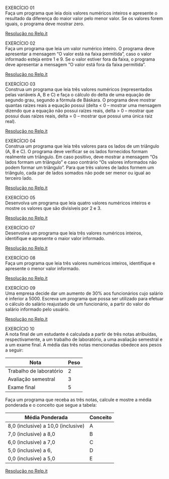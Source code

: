 EXERCÍCIO 01   
Faça um programa que leia dois valores numéricos inteiros e apresente o resultado da diferença do maior valor pelo menor valor. Se os valores forem iguais, o programa deve mostrar zero.

[Resolução no Relp.it](https://repl.it/@Gesiane/Exercicio-01-I-JavaII)

EXERCÍCIO 02   
Faça um programa que leia um valor numérico inteiro. 
O programa deve apresentar a mensagem “O valor está na faixa permitida”, caso o valor informado esteja entre 1 e 9. Se o valor estiver fora da faixa, o programa deve apresentar a mensagem “O valor está fora da faixa permitida”.

[Resolução no Relp.it](https://repl.it/@Gesiane/Exercicio-02-I-JavaII)

EXERCÍCIO 03   
Construa um programa que leia três valores numéricos (representados pelas variáveis A, B e C) e faça o cálculo do delta de uma equação de segundo grau, segundo a fórmula de Báskara. 
O programa deve mostrar quantas raízes reais a equação possui (delta < 0 – mostrar uma mensagem dizendo que a equação não possui raízes reais, delta > 0 – mostrar que possui duas raízes reais, delta = 0 – mostrar que possui uma única raiz real).

[Resolução no Relp.it](https://repl.it/@Gesiane/Exercicio-03-I-JavaII)

EXERCÍCIO 04   
Construa um programa que leia três valores para os lados de um triângulo (A, B e C). 
O programa deve verificar se os lados fornecidos formam realmente um triângulo. 
Em caso positivo, deve mostrar a mensagem “Os lados formam um triângulo” e caso contrário “Os valores informados não podem formar um triângulo”. Para que três valores de lados formem um triângulo, cada par de lados somados não pode ser menor ou igual ao terceiro lado.   

[Resolução no Relp.it](https://repl.it/@Gesiane/Exercicio-04-I-JavaII#Main.java)   

EXERCÍCIO 05   
Desenvolva um programa que leia quatro valores numéricos inteiros e mostre os valores que são divisíveis por 2 e 3.

[Resolução no Relp.it](https://repl.it/@Gesiane/Exercicio-05-I-JavaII)   

EXERCÍCIO 07   
Desenvolva um programa que leia três valores numéricos inteiros, identifique e apresente o maior valor informado.   

[Resolução no Relp.it](https://repl.it/@Gesiane/Exercicio-07-I-JavaII#Main.java)     

EXERCÍCIO 08  
Faça um programa que leia três valores numéricos inteiros, identifique e apresente o menor valor informado.   

[Resolução no Relp.it](https://repl.it/@Gesiane/Exercicio-08-I-JavaII#Main.java)   

EXERCÍCIO 09  
Uma empresa decide dar um aumento de 30% aos funcionários cujo salário é inferior a 5000. 
Escreva um programa que possa ser utilizado para efetuar o cálculo do salário reajustado de um funcionário, a partir do valor do salário informado pelo usuário.
 
[Resolução no Relp.it](https://repl.it/@Gesiane/Exercicio-09-I-JavaII#Main.java)   

EXERCÍCIO 10  
A nota final de um estudante é calculada a partir de três notas atribuídas, respectivamente, a um trabalho de laboratório, a uma avaliação semestral e a um exame final. 
A média das três notas mencionadas obedece aos pesos a seguir:
  
  |        Nota            | Peso  |
  |------------------------|-------|
  |Trabalho de laboratório |   2   |
  |Avaliação semestral     |   3   |
  |Exame final             |   5   |
  
  Faça um programa que receba as três notas, calcule e mostre a 
  média ponderada e o conceito que segue a tabela:
  
  |      Média Ponderada              |    Conceito   |
  |-----------------------------------|---------------|
  |8,0 (inclusive) a 10,0 (inclusive) |       A       |
  |7,0 (inclusive) a 8,0              |       B       |
  |6,0 (inclusive) a 7,0              |       C       |
  |5,0 (inclusive) a 6,               |       D       |
  |0,0 (inclusive) a 5,0              |       E       |
 
 [Resolução no Relp.it](https://repl.it/@Gesiane/Exercicio-10-I-JavaII#Main.java)   
